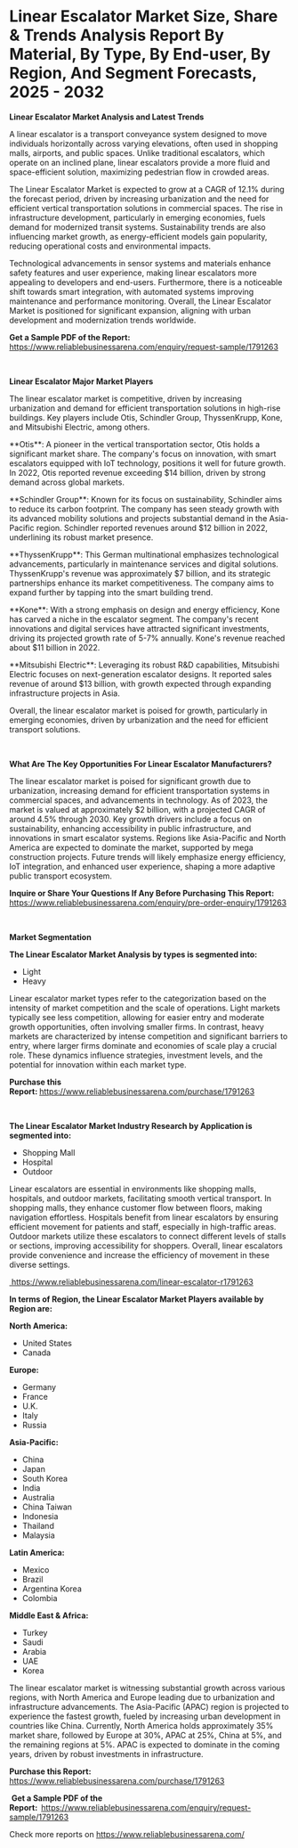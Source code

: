 <p><h1>Linear Escalator Market Size, Share & Trends Analysis Report By Material, By Type, By End-user, By Region, And Segment Forecasts, 2025 - 2032</h1></p><p><strong>Linear Escalator Market Analysis and Latest Trends</strong></p>
<p><p>A linear escalator is a transport conveyance system designed to move individuals horizontally across varying elevations, often used in shopping malls, airports, and public spaces. Unlike traditional escalators, which operate on an inclined plane, linear escalators provide a more fluid and space-efficient solution, maximizing pedestrian flow in crowded areas.</p><p>The Linear Escalator Market is expected to grow at a CAGR of 12.1% during the forecast period, driven by increasing urbanization and the need for efficient vertical transportation solutions in commercial spaces. The rise in infrastructure development, particularly in emerging economies, fuels demand for modernized transit systems. Sustainability trends are also influencing market growth, as energy-efficient models gain popularity, reducing operational costs and environmental impacts.</p><p>Technological advancements in sensor systems and materials enhance safety features and user experience, making linear escalators more appealing to developers and end-users. Furthermore, there is a noticeable shift towards smart integration, with automated systems improving maintenance and performance monitoring. Overall, the Linear Escalator Market is positioned for significant expansion, aligning with urban development and modernization trends worldwide.</p></p>
<p><strong>Get a Sample PDF of the Report:&nbsp;</strong> <a href="https://www.reliablebusinessarena.com/enquiry/request-sample/1791263?utm_campaign=2095&utm_medium=2&utm_source=Github&utm_content=ia&utm_term=18022025&utm_id=linear-escalator">https://www.reliablebusinessarena.com/enquiry/request-sample/1791263</a></p>
<p>&nbsp;</p>
<p><strong>Linear Escalator Major Market Players</strong></p>
<p><p>The linear escalator market is competitive, driven by increasing urbanization and demand for efficient transportation solutions in high-rise buildings. Key players include Otis, Schindler Group, ThyssenKrupp, Kone, and Mitsubishi Electric, among others.</p><p>**Otis**: A pioneer in the vertical transportation sector, Otis holds a significant market share. The company's focus on innovation, with smart escalators equipped with IoT technology, positions it well for future growth. In 2022, Otis reported revenue exceeding $14 billion, driven by strong demand across global markets.</p><p>**Schindler Group**: Known for its focus on sustainability, Schindler aims to reduce its carbon footprint. The company has seen steady growth with its advanced mobility solutions and projects substantial demand in the Asia-Pacific region. Schindler reported revenues around $12 billion in 2022, underlining its robust market presence.</p><p>**ThyssenKrupp**: This German multinational emphasizes technological advancements, particularly in maintenance services and digital solutions. ThyssenKrupp's revenue was approximately $7 billion, and its strategic partnerships enhance its market competitiveness. The company aims to expand further by tapping into the smart building trend.</p><p>**Kone**: With a strong emphasis on design and energy efficiency, Kone has carved a niche in the escalator segment. The company's recent innovations and digital services have attracted significant investments, driving its projected growth rate of 5-7% annually. Kone's revenue reached about $11 billion in 2022.</p><p>**Mitsubishi Electric**: Leveraging its robust R&D capabilities, Mitsubishi Electric focuses on next-generation escalator designs. It reported sales revenue of around $13 billion, with growth expected through expanding infrastructure projects in Asia.</p><p>Overall, the linear escalator market is poised for growth, particularly in emerging economies, driven by urbanization and the need for efficient transport solutions. </p></p>
<p>&nbsp;</p>
<p><strong>What Are The Key Opportunities For Linear Escalator Manufacturers?</strong></p>
<p><p>The linear escalator market is poised for significant growth due to urbanization, increasing demand for efficient transportation systems in commercial spaces, and advancements in technology. As of 2023, the market is valued at approximately $2 billion, with a projected CAGR of around 4.5% through 2030. Key growth drivers include a focus on sustainability, enhancing accessibility in public infrastructure, and innovations in smart escalator systems. Regions like Asia-Pacific and North America are expected to dominate the market, supported by mega construction projects. Future trends will likely emphasize energy efficiency, IoT integration, and enhanced user experience, shaping a more adaptive public transport ecosystem.</p></p>
<p><strong>Inquire or Share Your Questions If Any Before Purchasing This Report:</strong> <a href="https://www.reliablebusinessarena.com/enquiry/pre-order-enquiry/1791263?utm_campaign=2095&utm_medium=2&utm_source=Github&utm_content=ia&utm_term=18022025&utm_id=linear-escalator">https://www.reliablebusinessarena.com/enquiry/pre-order-enquiry/1791263</a></p>
<p>&nbsp;</p>
<p><strong>Market Segmentation</strong></p>
<p><strong>The Linear Escalator Market Analysis by types is segmented into:</strong></p>
<p><ul><li>Light</li><li>Heavy</li></ul></p>
<p><p>Linear escalator market types refer to the categorization based on the intensity of market competition and the scale of operations. Light markets typically see less competition, allowing for easier entry and moderate growth opportunities, often involving smaller firms. In contrast, heavy markets are characterized by intense competition and significant barriers to entry, where larger firms dominate and economies of scale play a crucial role. These dynamics influence strategies, investment levels, and the potential for innovation within each market type.</p></p>
<p><strong>Purchase this Report:&nbsp;</strong><a href="https://www.reliablebusinessarena.com/purchase/1791263?utm_campaign=2095&utm_medium=2&utm_source=Github&utm_content=ia&utm_term=18022025&utm_id=linear-escalator">https://www.reliablebusinessarena.com/purchase/1791263</a></p>
<p>&nbsp;</p>
<p><strong>The Linear Escalator Market Industry Research by Application is segmented into:</strong></p>
<p><ul><li>Shopping Mall</li><li>Hospital</li><li>Outdoor</li></ul></p>
<p><p>Linear escalators are essential in environments like shopping malls, hospitals, and outdoor markets, facilitating smooth vertical transport. In shopping malls, they enhance customer flow between floors, making navigation effortless. Hospitals benefit from linear escalators by ensuring efficient movement for patients and staff, especially in high-traffic areas. Outdoor markets utilize these escalators to connect different levels of stalls or sections, improving accessibility for shoppers. Overall, linear escalators provide convenience and increase the efficiency of movement in these diverse settings.</p></p>
<p><a href="https://www.reliablebusinessarena.com/linear-escalator-r1791263?utm_campaign=2095&utm_medium=2&utm_source=Github&utm_content=ia&utm_term=18022025&utm_id=linear-escalator">&nbsp;https://www.reliablebusinessarena.com/linear-escalator-r1791263</a></p>
<p><strong>In terms of Region, the Linear Escalator Market Players available by Region are:</strong></p>
<p>
    <p> <strong> North America: </strong>
        <ul>
            <li>United States</li>
            <li>Canada</li>
        </ul>
        </p> 
    <p> <strong> Europe: </strong>
        <ul>
            <li>Germany</li>
            <li>France</li>
            <li>U.K.</li>
            <li>Italy</li>
            <li>Russia</li>
        </ul>
        </p> 
    <p> <strong> Asia-Pacific: </strong>
        <ul>
            <li>China</li>
            <li>Japan</li>
            <li>South Korea</li>
            <li>India</li>
            <li>Australia</li>
            <li>China Taiwan</li>
            <li>Indonesia</li>
            <li>Thailand</li>
            <li>Malaysia</li>
        </ul>
        </p> 
    <p> <strong> Latin America: </strong>
        <ul>
            <li>Mexico</li>
            <li>Brazil</li>
            <li>Argentina Korea</li>
            <li>Colombia</li>
        </ul>
        </p> 
    <p> <strong> Middle East & Africa: </strong>
        <ul>
            <li>Turkey</li>
            <li>Saudi</li>
            <li>Arabia</li>
            <li>UAE</li>
            <li>Korea</li>
        </ul>
    </p>
    </p>
<p><p>The linear escalator market is witnessing substantial growth across various regions, with North America and Europe leading due to urbanization and infrastructure advancements. The Asia-Pacific (APAC) region is projected to experience the fastest growth, fueled by increasing urban development in countries like China. Currently, North America holds approximately 35% market share, followed by Europe at 30%, APAC at 25%, China at 5%, and the remaining regions at 5%. APAC is expected to dominate in the coming years, driven by robust investments in infrastructure.</p></p>
<p><strong>Purchase this Report: </strong><a href="https://www.reliablebusinessarena.com/purchase/1791263?utm_campaign=2095&utm_medium=2&utm_source=Github&utm_content=ia&utm_term=18022025&utm_id=linear-escalator">https://www.reliablebusinessarena.com/purchase/1791263</a></p>
<p>&nbsp;<strong>Get a Sample PDF of the Report:&nbsp;&nbsp;</strong><a href="https://www.reliablebusinessarena.com/enquiry/request-sample/1791263?utm_campaign=2095&utm_medium=2&utm_source=Github&utm_content=ia&utm_term=18022025&utm_id=linear-escalator">https://www.reliablebusinessarena.com/enquiry/request-sample/1791263</a></p>
<p><strong></strong></p>
<p>Check more reports on <a href="https://www.reliablebusinessarena.com/?utm_campaign=2095&utm_medium=2&utm_source=Github&utm_content=ia&utm_term=18022025&utm_id=linear-escalator">https://www.reliablebusinessarena.com/</a></p>